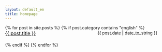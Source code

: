 ```yaml
---
layout: default_en
title: homepage
---
```


<ul style="padding: 0;">
    {% for post in site.posts %}
        {% if post.category contains "english" %}
        <li style="list-style: none; font-size: 16px;margin-bottom: 20px;">
            <a href="{{ site.baseurl }}{{ post.url }}">{{ post.title }}</a>
            <span style="float: right;font-size: 14px;">{{ post.date | date_to_string }} </span>
        </li>
        {% endif %}
    {% endfor %}
</ul>